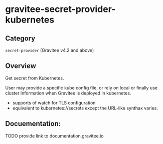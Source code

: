 # gravitee-secret-provider-kubernetes

## Category

`secret-provider` (Gravitee v4.2 and above)

## Overview

Get secret from Kubernetes.

User may provide a specific kube config file, or rely on local or finally use cluster information when Gravitee is deployed in kubernetes.

* supports of watch for TLS configuration
* equivalent to kubernetes://secrets except the URL-like synthax varies.

## Docuementation:

TODO provide link to documentation.gravitee.io

